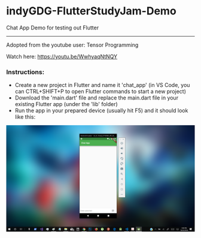 # indyGDG-FlutterStudyJam-Demo
Chat App Demo for testing out Flutter

---

Adopted from the youtube user: Tensor Programming

Watch here: https://youtu.be/WwhyaqNtNQY

### Instructions:
- Create a new project in Flutter and name it 'chat_app' (in VS Code, you can CTRL+SHIFT+P to open Flutter commands to start a new project)
- Download the 'main.dart' file and replace the main.dart file in your existing Flutter app (under the 'lib' folder)
- Run the app in your prepared device (usually hit F5) and it should look like this:

![Chat App Start Screen](https://raw.githubusercontent.com/ibsardar/indyGDG-FlutterStudyJam-Demo/master/screenshots/startscreen.png)

